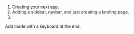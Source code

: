 1. Creating your next app. 
2. Adding a sidebar, navbar, and just creating a landing page. 
3. 


Add made with a keyboard at the end. 
